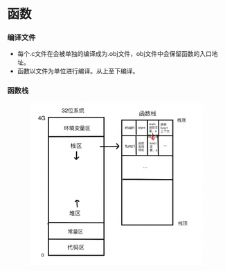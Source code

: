 # 函数

### 编译文件

- 每个.c文件在会被单独的编译成为.obj文件，obj文件中会保留函数的入口地址。
- 函数以文件为单位进行编译。从上至下编译。

### 函数栈

<div align="middle">

<img src="./images/stack1.png" width=400>

</div>